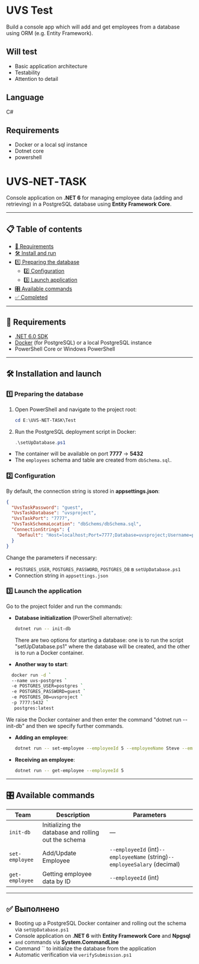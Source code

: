 # UVS Test
Build a console app which will add and get employees from a database using ORM (e.g. Entity Framework).

## Will test

 * Basic application architecture
 * Testability
 * Attention to detail

## Language

C#

## Requirements

 * Docker or a local sql instance
 * Dotnet core
 * powershell


# UVS‑NET‑TASK

&#x20;

Console application on **.NET 6** for managing employee data (adding and retrieving) in a PostgreSQL database using **Entity Framework Core**.

---

## 📋 Table of contents

- [🚀 Requirements](#-requirements)
- [🛠 Install and run](#-install-and-run)
- [1️⃣ Preparing the database](#1️⃣-preparing-the-database)
  - [2️⃣ Configuration](#2️⃣-configuration)
  - [3️⃣ Launch application](#3️⃣-launch-application)
- [🎛 Available commands](#-available-commands)
- [✅ Completed](#-completed)


---

## 🚀 Requirements

- [.NET 6.0 SDK](https://dotnet.microsoft.com/download)
- [Docker](https://www.docker.com/) (for PostgreSQL) or a local PostgreSQL instance
- PowerShell Core or Windows PowerShell

---

## 🛠 Installation and launch

### 1️⃣ Preparing the database

1. Open PowerShell and navigate to the project root:
   ```powershell
   cd E:\UVS-NET-TASK\Test
   ```
2. Run the PostgreSQL deployment script in Docker:
   ```powershell
   .\setUpDatabase.ps1
   ```
  - The container will be available on port **7777** → **5432**
  - The `employees` schema and table are created from `dbSchema.sql`.

### 2️⃣ Configuration

By default, the connection string is stored in **appsettings.json**:

```json
{
  "UvsTaskPassword": "guest",
  "UvsTaskDatabase": "uvsproject",
  "UvsTaskPort": "7777",
  "UvsTaskSchemaLocation": "dbSchems/dbSchema.sql",
  "ConnectionStrings": {
    "Default": "Host=localhost;Port=7777;Database=uvsproject;Username=postgres;Password=guest"
  }
}
```

Change the parameters if necessary:

- `POSTGRES_USER`, `POSTGRES_PASSWORD`, `POSTGRES_DB` в `setUpDatabase.ps1`
- Connection string in `appsettings.json`

### 3️⃣ Launch the application

Go to the project folder and run the commands:

- **Database initialization** (PowerShell alternative):
  ```bash
  dotnet run -- init-db
  ```
  There are two options for starting a database: one is to run the script "setUpDatabase.ps1" where the database will be created, and the other is to run a Docker container.
  
- **Another way to start**:
```bash
  docker run -d `
  --name uvs-postgres `
  -e POSTGRES_USER=postgres `
  -e POSTGRES_PASSWORD=guest `
  -e POSTGRES_DB=uvsproject `
  -p 7777:5432 `
   postgres:latest
  ```
We raise the Docker container and then enter the command "dotnet run -- init-db" and then we specify further commands.
  
- **Adding an employee**:
  ```bash
  dotnet run -- set-employee --employeeId 5 --employeeName Steve --employeeSalary 1234
  ```
- **Receiving an employee**:
  ```bash
  dotnet run -- get-employee --employeeId 5
  ```

---

## 🎛 Available commands

| Team           | Description                                          | Parameters                                                                |
| -------------- | ---------------------------------------------------- | ------------------------------------------------------------------------- |
| `init-db`      | Initializing the database and rolling out the schema | —                                                                         |
| `set-employee` | Add/Update Employee                                  | `--employeeId` (int)`--employeeName` (string)`--employeeSalary` (decimal) |
| `get-employee` | Getting employee data by ID                          | `--employeeId` (int)                                                      |

---

## ✅ Выполнено

- Booting up a PostgreSQL Docker container and rolling out the schema via `setUpDatabase.ps1`
- Console application on **.NET 6** with **Entity Framework Core** and **Npgsql**
- `` and `` commands via **System.CommandLine**
- Command `` to initialize the database from the application
- Automatic verification via `verifySubmission.ps1`

